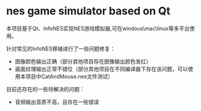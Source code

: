 # nes game simulator based on Qt

本项目基于Qt、InfoNES实现NES游戏模拟器,可在windous\mac\linux等多平台使用。

针对常见的InfoNES移植进行了一些问题修复：

- 图像颜色输出正确（部分其他项目存在图像输出颜色发红）
- 画面纹理输出正常不错位（部分其他项目在不同编译器下存在该问题，可以使用本项目中CatAndMouse.nes文件测试）

目前还存在的一些待解决的问题：

- 音频输出音质不高，且存在一些错误
